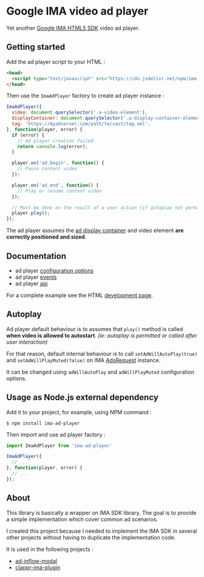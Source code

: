 # Google IMA video ad player

Yet another [Google IMA HTML5 SDK](https://developers.google.com/interactive-media-ads/docs/sdks/html5) video ad player.

## Getting started

Add the ad player script to your HTML :

```html
<head>
  <script type="text/javascript" src="https://cdn.jsdelivr.net/npm/ima-ad-player@latest/dist/ima-ad-player.min.js"></script>
</head>
```

Then use the `ImaAdPlayer` factory to create ad player instance :

```javascript
ImaAdPlayer({
  video: document.querySelector('.a-video-element'),
  displayContainer: document.querySelector('.a-display-container-element'),
  tag: 'https://myadserver.com/path/to/vast/tag.xml',
}, function(player, error) {
  if (error) {
    // Ad player creation failed
    return console.log(error);
  }

  player.on('ad_begin', function() {
    // Pause content video
  });

  player.on('ad_end', function() {
    // Play or resume content video
  });

  // Must be done as the result of a user action (if autoplay not permitted)
  player.play();
});
```

The ad player assumes the [ad display container](https://developers.google.com/interactive-media-ads/docs/sdks/html5/v3/reference/js/ima.AdDisplayContainer) and video element __are correctly positioned and sized__.

## Documentation

* ad player [configuration options](docs/config.md)
* ad player [events](docs/events.md)
* ad player [api](docs/api.md)

For a complete example see the HTML [development page](public/index.html).

## Autoplay

Ad player default behaviour is to assumes that `play()` method is called __when video is allowed to autostart__. _(ie: autoplay is permitted or called after user interaction)_

For that reason, default internal behaviour is to call `setAdWillAutoPlay(true)` and `setAdWillPlayMuted(false)` on IMA [AdsRequest](https://developers.google.com/interactive-media-ads/docs/sdks/html5/v3/reference/js/ima.AdsRequest) instance.

It can be changed using `adWillAutoPlay` and `adWillPlayMuted` configuration options.

## Usage as Node.js external dependency

Add it to your project, for example, using NPM command :

```shell
$ npm install ima-ad-player
```

Then import and use ad player factory :

```javascript
import ImaAdPlayer from 'ima-ad-player'

ImaAdPlayer({
  // ...
}, function(player, error) {
  // ...
});
```

## About

This library is basically a wrapper on IMA SDK library. The goal is to provide a simple implementation which cover common ad scenarios.

I created this project because I needed to implement the IMA SDK in several other projects without having to duplicate the implementation code.

It is used in the following projects :

* [ad-inflow-modal](https://github.com/kslimani/ad-inflow-modal)
* [clappr-ima-plugin](https://github.com/kslimani/clappr-ima-plugin)
